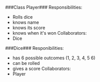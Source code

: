 ###Class Player###
Responsibilities:
* Rolls dice
* knows name
* knows its score
* knows when it's won
Collaborators:
* Dice

###Dice###
Responibilities:
* has 6 possible outcomes (1, 2, 3, 4, 5 6)
* can be rolled
* gives a score
Collaborators:
* Player
